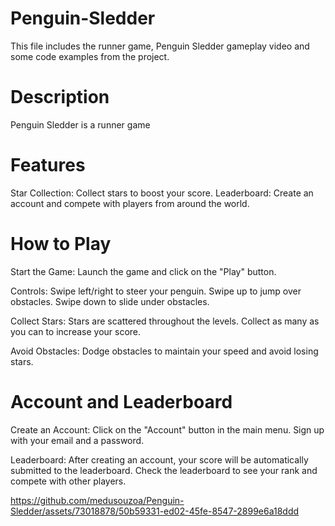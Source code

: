 # Penguin-Sledder
This file includes the runner game, Penguin Sledder gameplay video and some code examples from the project. 
# Description
Penguin Sledder is a runner game 
# Features
Star Collection: Collect stars to boost your score.
Leaderboard: Create an account and compete with players from around the world.

# How to Play
Start the Game: Launch the game and click on the "Play" button.

Controls:
Swipe left/right to steer your penguin.
Swipe up to jump over obstacles.
Swipe down to slide under obstacles.

Collect Stars:
Stars are scattered throughout the levels. Collect as many as you can to increase your score.

Avoid Obstacles:
Dodge obstacles to maintain your speed and avoid losing stars.

# Account and Leaderboard

Create an Account:
Click on the "Account" button in the main menu.
Sign up with your email and a password.

Leaderboard:
After creating an account, your score will be automatically submitted to the leaderboard.
Check the leaderboard to see your rank and compete with other players.

https://github.com/medusouzoa/Penguin-Sledder/assets/73018878/50b59331-ed02-45fe-8547-2899e6a18ddd

